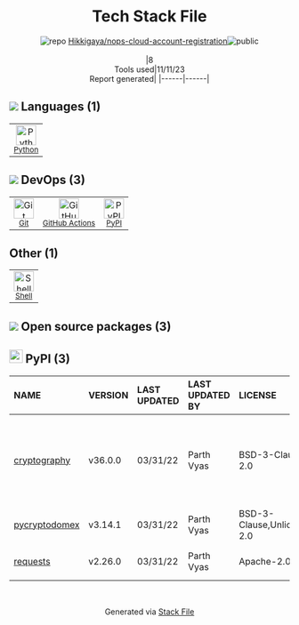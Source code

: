 <!--
--- Readme.md Snippet without images Start ---
## Tech Stack
Hikkigaya/nops-cloud-account-registration is built on the following main stack:
- [Python](https://www.python.org) – Languages
- [Shell](https://en.wikipedia.org/wiki/Shell_script) – Shells
- [GitHub Actions](https://github.com/features/actions) – Continuous Integration

Full tech stack [here](/techstack.md)
--- Readme.md Snippet without images End ---

--- Readme.md Snippet with images Start ---
## Tech Stack
Hikkigaya/nops-cloud-account-registration is built on the following main stack:
- <img width='25' height='25' src='https://img.stackshare.io/service/993/pUBY5pVj.png' alt='Python'/> [Python](https://www.python.org) – Languages
- <img width='25' height='25' src='https://img.stackshare.io/service/4631/default_c2062d40130562bdc836c13dbca02d318205a962.png' alt='Shell'/> [Shell](https://en.wikipedia.org/wiki/Shell_script) – Shells
- <img width='25' height='25' src='https://img.stackshare.io/service/11563/actions.png' alt='GitHub Actions'/> [GitHub Actions](https://github.com/features/actions) – Continuous Integration

Full tech stack [here](/techstack.md)
--- Readme.md Snippet with images End ---
-->
<div align="center">

# Tech Stack File
![](https://img.stackshare.io/repo.svg "repo") [Hikkigaya/nops-cloud-account-registration](https://github.com/Hikkigaya/nops-cloud-account-registration)![](https://img.stackshare.io/public_badge.svg "public")
<br/><br/>
|8<br/>Tools used|11/11/23 <br/>Report generated|
|------|------|
</div>

## <img src='https://img.stackshare.io/languages.svg'/> Languages (1)
<table><tr>
  <td align='center'>
  <img width='36' height='36' src='https://img.stackshare.io/service/993/pUBY5pVj.png' alt='Python'>
  <br>
  <sub><a href="https://www.python.org">Python</a></sub>
  <br>
  <sub></sub>
</td>

</tr>
</table>

## <img src='https://img.stackshare.io/devops.svg'/> DevOps (3)
<table><tr>
  <td align='center'>
  <img width='36' height='36' src='https://img.stackshare.io/service/1046/git.png' alt='Git'>
  <br>
  <sub><a href="http://git-scm.com/">Git</a></sub>
  <br>
  <sub></sub>
</td>

<td align='center'>
  <img width='36' height='36' src='https://img.stackshare.io/service/11563/actions.png' alt='GitHub Actions'>
  <br>
  <sub><a href="https://github.com/features/actions">GitHub Actions</a></sub>
  <br>
  <sub></sub>
</td>

<td align='center'>
  <img width='36' height='36' src='https://img.stackshare.io/service/12572/-RIWgodF_400x400.jpg' alt='PyPI'>
  <br>
  <sub><a href="https://pypi.org/">PyPI</a></sub>
  <br>
  <sub></sub>
</td>

</tr>
</table>

## Other (1)
<table><tr>
  <td align='center'>
  <img width='36' height='36' src='https://img.stackshare.io/service/4631/default_c2062d40130562bdc836c13dbca02d318205a962.png' alt='Shell'>
  <br>
  <sub><a href="https://en.wikipedia.org/wiki/Shell_script">Shell</a></sub>
  <br>
  <sub></sub>
</td>

</tr>
</table>


## <img src='https://img.stackshare.io/group.svg' /> Open source packages (3)</h2>

## <img width='24' height='24' src='https://img.stackshare.io/service/12572/-RIWgodF_400x400.jpg'/> PyPI (3)

|NAME|VERSION|LAST UPDATED|LAST UPDATED BY|LICENSE|VULNERABILITIES|
|:------|:------|:------|:------|:------|:------|
|[cryptography](https://pypi.org/cryptography)|v36.0.0|03/31/22|Parth Vyas |BSD-3-Clause,Apache-2.0|[CVE-2023-0286](https://github.com/advisories/GHSA-x4qr-2fvf-3mr5) (High)<br/>[CVE-2023-23931](https://github.com/advisories/GHSA-w7pp-m8wf-vj6r) (Moderate)<br/>[](https://github.com/advisories/GHSA-5cpq-8wj7-hf2v) (Low)<br/>[](https://github.com/advisories/GHSA-jm77-qphf-c4w8) (Low)<br/>[](https://github.com/advisories/GHSA-v8gr-m533-ghj9) (Low)|
|[pycryptodomex](https://pypi.org/pycryptodomex)|v3.14.1|03/31/22|Parth Vyas |BSD-3-Clause,Unlicense,Apache-2.0|N/A|
|[requests](https://pypi.org/requests)|v2.26.0|03/31/22|Parth Vyas |Apache-2.0|[CVE-2023-32681](https://github.com/advisories/GHSA-j8r2-6x86-q33q) (Moderate)|

<br/>
<div align='center'>

Generated via [Stack File](https://github.com/apps/stack-file)
